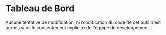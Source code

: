# Tableau de Bord
Aucune tentative de modification, ni modification du code de cet outil n'est permis sans le consentement explicite de l'équipe de développement.
